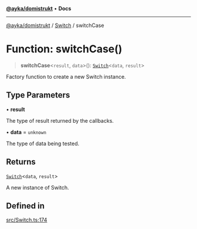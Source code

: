 [**@ayka/domistrukt**](../../../README.md) • **Docs**

***

[@ayka/domistrukt](../../../globals.md) / [Switch](../README.md) / switchCase

# Function: switchCase()

> **switchCase**\<`result`, `data`\>(): [`Switch`](../classes/Switch.md)\<`data`, `result`\>

Factory function to create a new Switch instance.

## Type Parameters

• **result**

The type of result returned by the callbacks.

• **data** = `unknown`

The type of data being tested.

## Returns

[`Switch`](../classes/Switch.md)\<`data`, `result`\>

A new instance of Switch.

## Defined in

[src/Switch.ts:174](https://github.com/AndreyMork/domistrukt/blob/e424882f37eb3cff2d317c2f62ddcbe7f7556be1/src/Switch.ts#L174)

